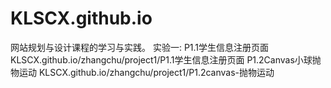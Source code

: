# KLSCX.github.io

网站规划与设计课程的学习与实践。
实验一:
P1.1学生信息注册页面
KLSCX.github.io/zhangchu/project1/P1.1学生信息注册页面
P1.2Canvas小球抛物运动
KLSCX.github.io/zhangchu/project1/P1.2canvas-抛物运动
